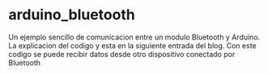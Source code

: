 # arduino_bluetooth
Un ejemplo sencillo de comunicacion entre un modulo Bluetooth y Arduino. La explicacion del codigo y esta en la siguiente entrada del blog. Con este codigo se puede recibir datos desde otro dispositivo conectado por Bluetooth

